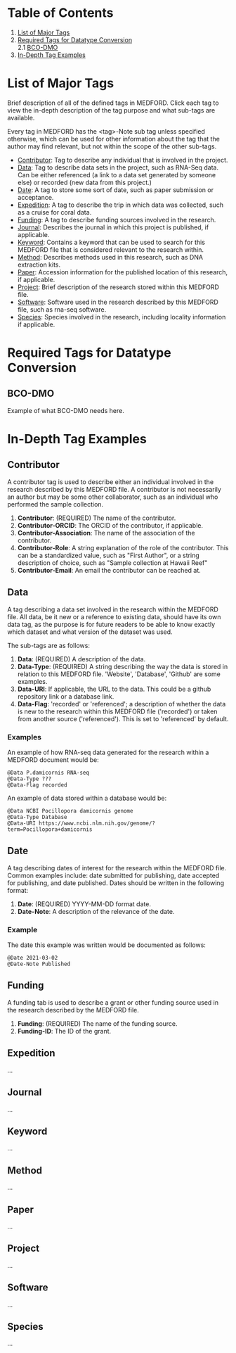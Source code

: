 # Table of Contents

1. [List of Major Tags](#List-of-Major-Tags)
2. [Required Tags for Datatype Conversion](#Required-Tags-for-Datatype-Conversion)  
2.1 [BCO-DMO](#BCO-DMO)
3. [In-Depth Tag Examples](#In-Depth-Tag-Examples)

# List of Major Tags

Brief description of all of the defined tags in MEDFORD. Click each tag to view the in-depth description of the tag purpose and what sub-tags are available.

Every tag in MEDFORD has the \<tag\>-Note sub tag unless specified otherwise, which can be used for other information about the tag that the author may find relevant, but not within the scope of the other sub-tags.

* [Contributor](#Contributor): Tag to describe any individual that is involved in the project.
* [Data](#Data): Tag to describe data sets in the project, such as RNA-Seq data. Can be either referenced (a link to a data set generated by someone else) or recorded (new data from this project.)
* [Date](#Date): A tag to store some sort of date, such as paper submission or acceptance.
* [Expedition](#Expedition): A tag to describe the trip in which data was collected, such as a cruise for coral data.
* [Funding](#Funding): A tag to describe funding sources involved in the research.
* [Journal](#Journal): Describes the journal in which this project is published, if applicable.
* [Keyword](#Keyword): Contains a keyword that can be used to search for this MEDFORD file that is considered relevant to the research within.
* [Method](#Method): Describes methods used in this research, such as DNA extraction kits.
* [Paper](#Paper): Accession information for the published location of this research, if applicable.
* [Project](#Project): Brief description of the research stored within this MEDFORD file.
* [Software](#Software): Software used in the research described by this MEDFORD file, such as rna-seq software.
* [Species](#Species): Species involved in the research, including locality information if applicable.

# Required Tags for Datatype Conversion

## BCO-DMO

Example of what BCO-DMO needs here.

# In-Depth Tag Examples

## Contributor

A contributor tag is used to describe either an individual involved in the research described by this MEDFORD file. A contributor is not necessarily an author but may be some other collaborator, such as an individual who performed the sample collection.

1. **Contributor**: (REQUIRED) The name of the contributor.
2. **Contributor-ORCID**: The ORCID of the contributor, if applicable.
3. **Contributor-Association**: The name of the association of the contributor.
4. **Contributor-Role**: A string explanation of the role of the contributor. This can be a standardized value, such as "First Author", or a string description of choice, such as "Sample collection at Hawaii Reef"
5. **Contributor-Email**: An email the contributor can be reached at.

## Data

A tag describing a data set involved in the research within the MEDFORD file. All data, be it new or a reference to existing data, should have its own data tag, as the purpose is for future readers to be able to know exactly which dataset and what version of the dataset was used.

The sub-tags are as follows:
1. **Data**: (REQUIRED) A description of the data.
2. **Data-Type**: (REQUIRED) A string describing the way the data is stored in relation to this MEDFORD file. 'Website', 'Database', 'Github' are some examples.
3. **Data-URI**: If applicable, the URL to the data. This could be a github repository link or a database link.
4. **Data-Flag**: 'recorded' or 'referenced'; a description of whether the data is new to the research within this MEDFORD file ('recorded') or taken from another source ('referenced'). This is set to 'referenced' by default.

### Examples
An example of how RNA-seq data generated for the research within a MEDFORD document would be:
```
@Data P.damicornis RNA-seq
@Data-Type ???
@Data-Flag recorded
```

An example of data stored within a database would be:
```
@Data NCBI Pocillopora damicornis genome
@Data-Type Database
@Data-URI https://www.ncbi.nlm.nih.gov/genome/?term=Pocillopora+damicornis
```

## Date

A tag describing dates of interest for the research within the MEDFORD file. Common examples include: date submitted for publishing, date accepted for publishing, and date published. Dates should be written in the following format:

1. **Date**: (REQUIRED) YYYY-MM-DD format date.
2. **Date-Note**: A description of the relevance of the date.

### Example
The date this example was written would be documented as follows:

```
@Date 2021-03-02
@Date-Note Published
```

## Funding

A funding tab is used to describe a grant or other funding source used in the research described by the MEDFORD file.
1. **Funding**: (REQUIRED) The name of the funding source.
2. **Funding-ID**: The ID of the grant.

## Expedition

...

## Journal

...

## Keyword

...

## Method

...

## Paper

...

## Project

...

## Software

...

## Species

...
